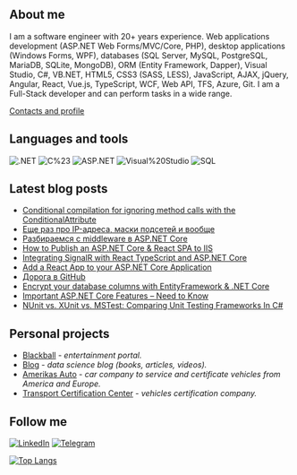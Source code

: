 ## About me
I am a software engineer with 20+ years experience. Web applications development (ASP.NET Web Forms/MVC/Core, PHP), desktop applications (Windows Forms, WPF), databases (SQL Server, MySQL, PostgreSQL, MariaDB, SQLite, MongoDB), ORM (Entity Framework, Dapper), Visual Studio, C#, VB.NET, HTML5, CSS3 (SASS, LESS), JavaScript, AJAX, jQuery, Angular, React, Vue.js, TypeScript, WCF, Web API, TFS, Azure, Git.
I am a Full-Stack developer and can perform tasks in a wide range.

[Contacts and profile](http://sd.blackball.lv/sergey-drozdov)

## Languages and tools
![.NET](https://img.shields.io/badge/-.NET-333537?style=for-the-badge&logo=.NET)
![C%23](https://img.shields.io/badge/-C%23-333537?style=for-the-badge&logo=C-Sharp)
![ASP.NET](https://img.shields.io/badge/-ASP.NET-333537?style=for-the-badge&logo=asp-net)
![Visual%20Studio](https://img.shields.io/badge/-Visual%20Studio-333537?style=for-the-badge&logo=visual-studio)
![SQL](https://img.shields.io/badge/-SQL-333537?style=for-the-badge&logo=sql)

## Latest blog posts
<!-- BLOG-POST-LIST:START -->
- [Conditional compilation for ignoring method calls with the ConditionalAttribute](http://sd.blackball.lv/articles/read/18812)
- [Еще раз про IP-адреса, маски подсетей и вообще](http://sd.blackball.lv/articles/read/18811)
- [Разбираемся с middleware в ASP.NET Core](http://sd.blackball.lv/articles/read/18810)
- [How to Publish an ASP.NET Core & React SPA to IIS](http://sd.blackball.lv/articles/read/18809)
- [Integrating SignalR with React TypeScript and ASP.NET Core](http://sd.blackball.lv/articles/read/18808)
- [Add a React App to your ASP.NET Core Application](http://sd.blackball.lv/articles/read/18807)
- [Дорога в GitHub](http://sd.blackball.lv/news/18806)
- [Encrypt your database columns with EntityFramework & .NET Core](http://sd.blackball.lv/articles/read/18805)
- [Important ASP.NET Core Features – Need to Know](http://sd.blackball.lv/articles/read/18804)
- [NUnit vs. XUnit vs. MSTest: Comparing Unit Testing Frameworks In C#](http://sd.blackball.lv/articles/read/18803)
<!-- BLOG-POST-LIST:END -->

## Personal projects
* [Blackball](http://blackball.lv/) - *entertainment portal.*
* [Blog](http://sd.blackball.lv/) - *data science blog (books, articles, videos).*
* [Amerikas Auto](https://amerikasauto.lv/) - *car company to service and certificate vehicles from America and Europe.*
* [Transport Certification Center](https://autosc.lv/) - *vehicles certification company.*

## Follow me
[![LinkedIn](https://img.shields.io/badge/-LinkedIn-333537?style=for-the-badge&logo=LinkedIn)](https://www.linkedin.com/in/serg-drozdov/)
[![Telegram](https://img.shields.io/badge/-Telegram-333537?style=for-the-badge&logo=Telegram)](https://t.me/cyberserg80)

[![Top Langs](https://github-readme-stats.vercel.app/api/top-langs/?username=sergdrozdov)](https://github.com/anuraghazra/github-readme-stats)
